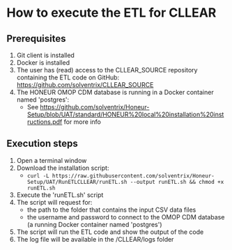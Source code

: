 # How to execute the ETL for CLLEAR

## Prerequisites
1. Git client is installed
2. Docker is installed 
3. The user has (read) access to the CLLEAR_SOURCE repository containing the ETL code on GitHub: https://github.com/solventrix/CLLEAR_SOURCE
4. The HONEUR OMOP CDM database is running in a Docker container named 'postgres':
    * See https://github.com/solventrix/Honeur-Setup/blob/UAT/standard/HONEUR%20local%20installation%20instructions.pdf for more info

## Execution steps
1. Open a terminal window 
2. Download the installation script:
    * `curl -L https://raw.githubusercontent.com/solventrix/Honeur-Setup/UAT/RunETLCLLEAR/runETL.sh --output runETL.sh && chmod +x runETL.sh`
3. Execute the 'runETL.sh' script
4. The script will request for:
    * the path to the folder that contains the input CSV data files
    * the username and password to connect to the OMOP CDM database (a running Docker container named 'postgres')
5. The script will run the ETL code and show the output of the code
6. The log file will be available in the /CLLEAR/logs folder
